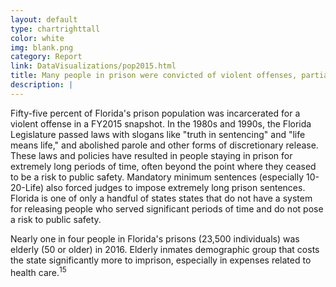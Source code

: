 ```yaml
---
layout: default
type: chartrighttall
color: white
img: blank.png
category: Report
link: DataVisualizations/pop2015.html
title: Many people in prison were convicted of violent offenses, partially as a result of parole policies and mandatory minimum sentencing.
description: |
---
```

Fifty-five percent of Florida's prison population was incarcerated for a violent offense in a FY2015 snapshot. In the 1980s and 1990s, the Florida Legislature passed laws with slogans like "truth in sentencing" and "life means life," and abolished parole and other forms of discretionary release. These laws and policies have resulted in people staying in prison for extremely long periods of time, often beyond the point where they ceased to be a risk to public safety. Mandatory minimum sentences (especially 10-20-Life) also forced judges to impose extremely long prison sentences. Florida is one of only a handful of states states that do not have a system for releasing people who served significant periods of time and do not pose a risk to public safety.

Nearly one in four people in Florida's prisons (23,500 individuals) was elderly (50 or older) in 2016. Elderly inmates demographic group that costs the state significantly more to imprison, especially in expenses related to health care.<sup>15</sup><br>

